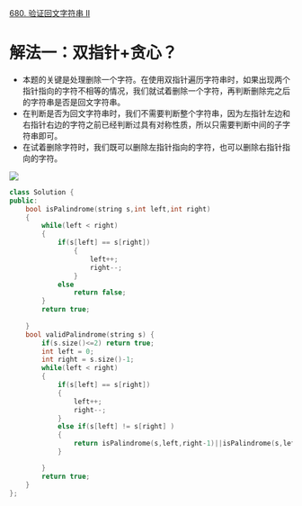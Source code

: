 [680. 验证回文字符串 Ⅱ](https://leetcode-cn.com/problems/valid-palindrome-ii/description/)



# 解法一：双指针+贪心？
- 本题的关键是处理删除一个字符。在使用双指针遍历字符串时，如果出现两个指针指向的字符不相等的情况，我们就试着删除一个字符，再判断删除完之后的字符串是否是回文字符串。
- 在判断是否为回文字符串时，我们不需要判断整个字符串，因为左指针左边和右指针右边的字符之前已经判断过具有对称性质，所以只需要判断中间的子字符串即可。
- 在试着删除字符时，我们既可以删除左指针指向的字符，也可以删除右指针指向的字符。

![](https://cs-notes-1256109796.cos.ap-guangzhou.myqcloud.com/db5f30a7-8bfa-4ecc-ab5d-747c77818964.gif)

```C++
class Solution {
public:
    bool isPalindrome(string s,int left,int right)
    {
        while(left < right)
        {
            if(s[left] == s[right])
                {
                    left++;
                    right--;
                }
            else
                return false;
        }
        return true;
    
    }
    bool validPalindrome(string s) {
        if(s.size()<=2) return true;
        int left = 0;
        int right = s.size()-1;
        while(left < right)
        {
            if(s[left] == s[right]) 
            {
                left++;
                right--;
            }
            else if(s[left] != s[right] )
            {
                return isPalindrome(s,left,right-1)||isPalindrome(s,left+1,right);
            }

        }
        return true;
    }
};
```
